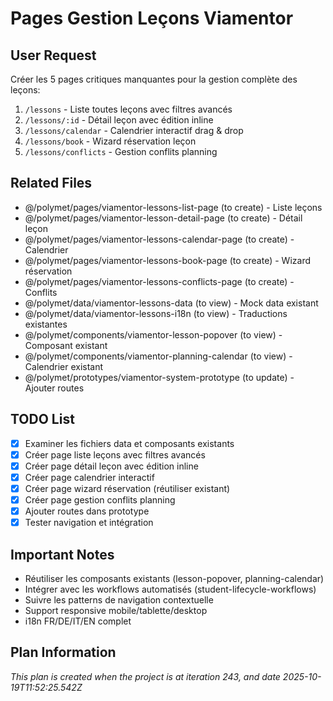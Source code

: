 # Pages Gestion Leçons Viamentor

## User Request
Créer les 5 pages critiques manquantes pour la gestion complète des leçons:
1. `/lessons` - Liste toutes leçons avec filtres avancés
2. `/lessons/:id` - Détail leçon avec édition inline
3. `/lessons/calendar` - Calendrier interactif drag & drop
4. `/lessons/book` - Wizard réservation leçon
5. `/lessons/conflicts` - Gestion conflits planning

## Related Files
- @/polymet/pages/viamentor-lessons-list-page (to create) - Liste leçons
- @/polymet/pages/viamentor-lesson-detail-page (to create) - Détail leçon
- @/polymet/pages/viamentor-lessons-calendar-page (to create) - Calendrier
- @/polymet/pages/viamentor-lessons-book-page (to create) - Wizard réservation
- @/polymet/pages/viamentor-lessons-conflicts-page (to create) - Conflits
- @/polymet/data/viamentor-lessons-data (to view) - Mock data existant
- @/polymet/data/viamentor-lessons-i18n (to view) - Traductions existantes
- @/polymet/components/viamentor-lesson-popover (to view) - Composant existant
- @/polymet/components/viamentor-planning-calendar (to view) - Calendrier existant
- @/polymet/prototypes/viamentor-system-prototype (to update) - Ajouter routes

## TODO List
- [x] Examiner les fichiers data et composants existants
- [x] Créer page liste leçons avec filtres avancés
- [x] Créer page détail leçon avec édition inline
- [x] Créer page calendrier interactif
- [x] Créer page wizard réservation (réutiliser existant)
- [x] Créer page gestion conflits planning
- [x] Ajouter routes dans prototype
- [x] Tester navigation et intégration

## Important Notes
- Réutiliser les composants existants (lesson-popover, planning-calendar)
- Intégrer avec les workflows automatisés (student-lifecycle-workflows)
- Suivre les patterns de navigation contextuelle
- Support responsive mobile/tablette/desktop
- i18n FR/DE/IT/EN complet

  
## Plan Information
*This plan is created when the project is at iteration 243, and date 2025-10-19T11:52:25.542Z*

